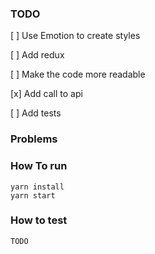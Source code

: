 ### TODO

[ ] Use Emotion to create styles

[ ] Add redux

[ ] Make the code more readable

[x] Add call to api

[ ] Add tests

### Problems

### How To run

```
yarn install
yarn start
```

### How to test

```
TODO
```
